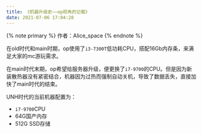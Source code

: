 ```yaml
---
title: 《机器升级史——op视角的记载》
date: 2021-07-06 17:04:28
---
```


{% note primary %}
作者：Alice_space
{% endnote %}

在old时代和main时期，op使用了`i3-7300T`低功耗CPU，搭配16Gb内存条，来满足大家的mc游玩需求。

在main时代末期，op希望给服务器升级，便更换了`i7-9700`的CPU。但是因为新装散热器没有紧密结合，机器因为过热而强制自动关机，导致了数据丢失，直接加快了main时代的结束。

UNH时代的当前机器配置为：
- `i7-9700`CPU
- 64G国产内存
- 512G SSD存储